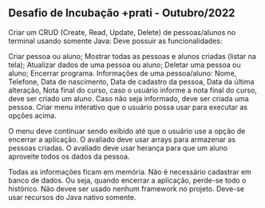 ## Desafio de Incubação +prati - Outubro/2022
Criar um CRUD (Create, Read, Update, Delete) de pessoas/alunos no terminal usando somente Java: Deve possuir as funcionalidades:

Criar pessoa ou aluno;
Mostrar todas as pessoas e alunos criadas (listar na tela);
Atualizar dados de uma pessoa ou aluno;
Deletar uma pessoa ou aluno;
Encerrar programa. Informações de uma pessoa/aluno: Nome, Telefone, Data de nascimento, Data de cadastro da pessoa, Data da última alteração, Nota final do curso, caso o usuário informe a nota final do curso, deve ser criado um aluno. Caso não seja informado, deve ser criada uma pessoa.
Criar menu interativo que o usuário possa usar para executar as opções acima.

O menu deve continuar sendo exibido até que o usuário use a opção de encerrar a aplicação. O avaliado deve usar arrays para armazenar as pessoas criadas. O avaliado deve usar herança para que um aluno aproveite todos os dados da pessoa.

Todas as informações ficam em memória. Não é necessário cadastrar em banco de dados. Ou seja, quando encerrar a aplicação, perde-se todo o histórico. Não devee ser usado nenhum framework no projeto. Deve-se usar recursos do Java nativo somente.
